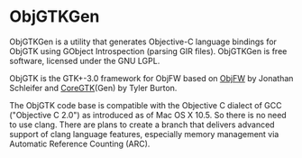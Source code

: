 ObjGTKGen
==========

ObjGTKGen is a utility that generates Objective-C language bindings for ObjGTK using GObject Introspection (parsing GIR files). ObjGTKGen is free software, licensed under the GNU LGPL.

ObjGTK is the GTK+-3.0 framework for ObjFW based on [ObjFW](https://objfw.nil.im/) by Jonathan Schleifer and [CoreGTK](https://github.com/coregtk)(Gen) by Tyler Burton.

The ObjGTK code base is compatible with the Objective C dialect of GCC ("Objective C 2.0") as introduced as of Mac OS X 10.5. So there is no need to use clang. There are plans to create a branch that delivers advanced support of clang language features, especially memory management via Automatic Reference Counting (ARC).